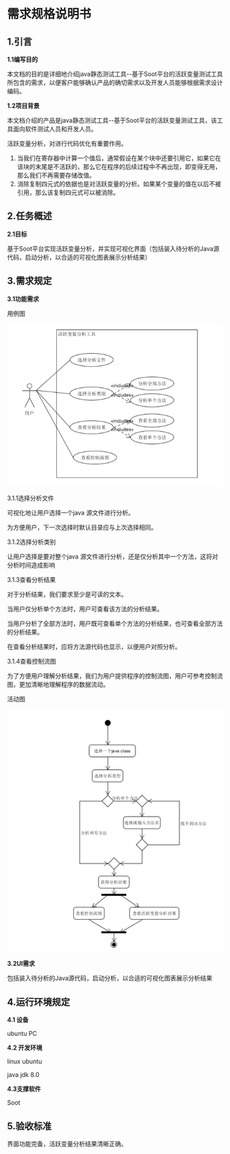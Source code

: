 # 需求规格说明书


## 1.引言

**1.1编写目的**

本文档的目的是详细地介绍java静态测试工具--基于Soot平台的活跃变量测试工具所包含的需求，以便客户能够确认产品的确切需求以及开发人员能够根据需求设计编码。

**1.2项目背景**

本文档介绍的产品是java静态测试工具--基于Soot平台的活跃变量测试工具，该工具面向软件测试人员和开发人员。

活跃变量分析，对进行代码优化有重要作用。
1. 当我们在寄存器中计算一个值后，通常假设在某个块中还要引用它，如果它在该块的末尾是不活跃的，那么它在程序的后续过程中不再出现，即变得无用，那么我们不再需要存储改值。
2. 消除复制四元式的依据也是对活跃变量的分析。如果某个变量的值在以后不被引用，那么该复制四元式可以被消除。


## 2.任务概述

**2.1目标**

基于Soot平台实现活跃变量分析，并实现可视化界面（包括装入待分析的Java源代码，启动分析，以合适的可视化图表展示分析结果）


## 3.需求规定

**3.1功能需求**

用例图

![用例图](https://github.com/SYSU-Soot-LVA/Dashboard/blob/master/docs/assets/%E7%94%A8%E4%BE%8B%E5%9B%BE.png)

3.1.1选择分析文件

可视化地让用户选择一个java 源文件进行分析。

为方便用户，下一次选择时默认目录应与上次选择相同。


3.1.2选择分析类别

让用户选择是要对整个java 源文件进行分析，还是仅分析其中一个方法，这将对分析时间造成影响

3.1.3查看分析结果

对于分析结果，我们要求至少是可读的文本。

当用户仅分析单个方法时，用户可查看该方法的分析结果。

当用户分析了全部方法时，用户既可查看单个方法的分析结果，也可查看全部方法的分析结果。

在查看分析结果时，应将方法源代码也显示，以便用户对照分析。

3.1.4查看控制流图

为了方便用户理解分析结果，我们为用户提供程序的控制流图，用户可参考控制流图，更加清晰地理解程序的数据流动。


活动图

![活动图](https://github.com/SYSU-Soot-LVA/Dashboard/blob/master/docs/assets/%E6%B4%BB%E5%8A%A8%E5%9B%BE.PNG)

**3.2UI需求**



包括装入待分析的Java源代码，启动分析，以合适的可视化图表展示分析结果

## 4.运行环境规定

**4.1 设备**

ubuntu PC

**4.2 开发环境**

linux ubuntu

java jdk 8.0

**4.3支撑软件**

Soot

## 5.验收标准

界面功能完备，活跃变量分析结果清晰正确。
